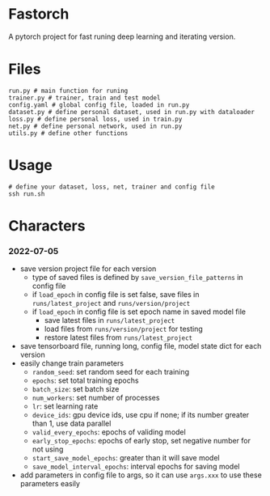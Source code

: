 # Fastorch
A pytorch project for fast runing deep learning and iterating version.

# Files

```text
run.py # main function for runing
trainer.py # trainer, train and test model
config.yaml # global config file, loaded in run.py
dataset.py # define personal dataset, used in run.py with dataloader
loss.py # define personal loss, used in train.py
net.py # define personal network, used in run.py
utils.py # define other functions
```

# Usage

```bas
# define your dataset, loss, net, trainer and config file
ssh run.sh
```

# Characters

### 2022-07-05
+ save version project file for each version
  + type of saved files is defined by `save_version_file_patterns` in config file
  + if `load_epoch` in config file is set false, save files in `runs/latest_project` and `runs/version/project`
  + if `load_epoch` in config file is set epoch name in saved model file
    + save latest files in `runs/latest_project`
    + load files from `runs/version/project` for testing
    + restore latest files from `runs/latest_project` 
+ save tensorboard file, running long, config file, model state dict for each version
+ easily change train parameters
  + `random_seed`: set random seed for each training
  + `epochs`: set total training epochs
  + `batch_size`: set batch size
  + `num_workers`: set number of processes
  + `lr`: set learning rate
  + `device_ids`: gpu device ids, use cpu if none; if its number greater than 1, use data parallel
  + `valid_every_epochs`: epochs of validing model
  + `early_stop_epochs`: epochs of early stop, set negative number for not using
  + `start_save_model_epochs`: greater than it will save model
  + `save_model_interval_epochs`: interval epochs for saving model
+ add parameters in config file to args, so it can use `args.xxx` to use these parameters easily

